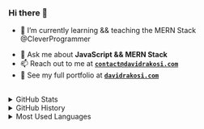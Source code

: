 ### Hi there 👋


<!-- **drakosi99/drakosi99** is a ✨ _special_ ✨ repository because its `README.md` (this file) appears on your GitHub profile. -->

<!-- Here are some ideas to get you started: -->

<!-- - 🔭 I’m currently working on ... -->
- 🌱 I’m currently learning && teaching the MERN Stack @CleverProgrammer
<!-- - 👯 I’m looking to collaborate on any JavaScript Project -->
- 💬 Ask me about **JavaScript && MERN Stack**
- 📫 Reach out to me at **[`contact@davidrakosi.com`](mailto:david@davidrakosi.com)**
- 💼 See my full portfolio at **[`davidrakosi.com`](https://davidrakosi.com)**
<!-- - 🤔 I’m looking for help with ... -->
<!-- - 😄 Pronouns: ...
- ⚡ Fun fact: ... -->
<br>

<div>
<details>
  <summary>GitHub Stats</summary>

  <img align="center" alt="codeSTACKr's GitHub Stats" src="https://github-readme-stats.codestackr.vercel.app/api?username=drakosi99&show_icons=true&hide_border=true" />

</details>
</div>

<div>
<details>
  <summary>GitHub History</summary>
  <p><img align="center" src="https://github-readme-streak-stats.herokuapp.com/?user=drakosi99&" alt="drakosi99" /></p>

</details>
</div>

<div>
<details>
  <summary>Most Used Languages</summary>

<p><img align="center" src="https://github-readme-stats.vercel.app/api/top-langs?username=drakosi99&show_icons=true&locale=en&layout=compact" alt="drakosi99" /></p>
</details>
</div>